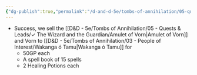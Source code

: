 ```yaml
---
{"dg-publish":true,"permalink":"/d-and-d-5e/tombs-of-annihilation/05-quests-and-leads/the-wizard-and-the-guardian/the-wizard-and-the-guardian/","hide":true,"noteIcon":"","created":"2025-08-06T13:15:46.091-05:00","updated":"2025-09-24T21:36:44.201-05:00"}
---
```


- Success, we sell the [[D&D - 5e/Tombs of Annihilation/05 - Quests & Leads/✓ The Wizard and the Guardian/Amulet of Vorn\|Amulet of Vorn]] and Vorn to [[D&D - 5e/Tombs of Annihilation/03 - People of Interest/Wakanga ó Tamu\|Wakanga ó Tamu]] for
	- 50GP each
	- A spell book of 15 spells
	- 2 Healing Potions each